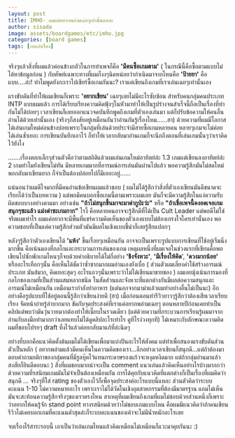 ```yaml
---
layout: post
title: IMHO- ผมแค่อยากพล่ามเฉยๆเท่านั้นแหละ
author: sisada
image: assets/boardgames/etc/imho.jpg
categories: [board games]
tags: [กบเล่าเรื่อง]
---
```

จริงๆแล้วสิ่งที่ผมแล้วค่อนข้างกลัวในการทำเพจก็คือ **'มีคนซื้อเกมตาม'** ( ในกรณีนี้คือซื้อตามแบบไม่ได้หาข้อมูลก่อน ) กับศัพท์เฉพาะทางที่ผมก็งงๆนิดหน่อยว่ากำเนิดมาจากไหนคือ **'ป้ายยา'** คือแบบ....อ่ะ! ทำไมพูดยังกะเราไปเชียร์ซื้อเกมกันนะ? เราแค่เขียนถึงเกมที่เราเล่นเฉยๆเท่านั้นเอง

แรงขับดันที่ทำให้ผมเขียนก็เพราะ **'อยากเขียน'** เฉยๆเลยไม่มีอะไรซับซ้อน สำหรับคนกลุ่มคนประเภท INTP แบบผมแล้ว การได้เรียบเรียงความคิดฟุ้งๆในหัวมาทำให้เป็นรูปร่างจนสำเร็จนี้ถือเป็นเรื่องที่ทำกันไม่ได้บ่อยๆ เวลาเขียนก็เลยออกแนวจดบันทึกพูดถึงเกมที่ตัวเองเล่นมา แต่ก็ปรับข้อความให้คนอื่นอ่านได้ด้วยเท่านั้นเอง (จริงๆก็สงสัยอยู่เหมือนกันว่าอ่านกันรู้เรื่องไหม......ฮา) ด้วยความที่ผมมีโอกาสได้เล่นเกมใหม่ค่อนข้างบ่อยเพราะในกลุ่มที่เล่นด้วยประจำมีสายซื้อเกมหลายคน หลายๆเกมจะไม่ค่อยได้เล่นซ้ำเยอะ การเขียนบันทึกเอาไว้ ก็ทำให้เวลากลับมาอ่านเกมก็จะนึกถึงตอนที่เล่นเกมนั้นๆว่าเราคิดไว้ยังไง

.......เรื่องตลกเล็กๆส่วนตัวคือว่าตามสถิติแล้วผมเล่นเกมใหม่อาทิตย์ล่ะ 1.3 เกมแต่เขียนลงอาทิตย์ล่ะ 2 เกมทำไมยังเขียนไม่ทัน มีหลายเกมมากที่อารมณ์การเล่นมันผ่านไปแล้ว พอความรู้สึกมันไม่สดใหม่พอกลับมาเขียนยาก ก็จำเป็นต้องปล่อยไปก็มีเยอะอยู่......

แน่นอนว่าผมดีใจมากที่มีคนอ่านข้อเขียนผมแล้วชอบ ( ผมไม่ได้รู้สึกว่าสิ่งที่ตัวเองเขียนมันดีขนาดจะเรียกได้ว่าเป็นบทความ ) แต่พอมีคนบอกซื้อเกมนี้ตามเพราะผมเลย มันก็จะมีความรู้สึกในแง่ความรับผิดชอบบางอย่างตามมา อย่างเช่น **"ถ้าไม่สนุกขึ้นมาจะมาด่ากูป่ะว่ะ"** หรือ **"ถ้าเชื่อเพจนี้คงอดเจอเกมสนุกๆซะแล้ว แม่งด่าซะเกมกาก"** ไรงี้ คือหลายคนอาจจะรู้สึกดีที่ได้เป็น Cult Leader แต่พอดีไม่ใช่จริตผมเท่าไร ผมแค่อยากจะมีพื้นที่แชร์ความคิดเห็นของตัวเองแบบไม่ต้องเกรงใจใครเท่านั้นเอง พอความชอบที่เป็นแค่ความรู้สึกส่วนตัวมันมีผลในเชิงแบบชี้นำก็เลยรู้สึกแปลกๆ

หลังๆรู้สึกว่าตัวเองเขียนได้ **'แห้ง'** ขึ้นเรื่อยๆเหมือนกัน อาจจะเป็นเพราะรูปแบบการเขียนที่ใช้อยู่เริ่มนิ่งมากขึ้น คือเน้นมองที่กลไกและกระบวนการเล่นของเกม เหตุผลหนึ่งที่ผมเจอในช่วงแรกที่เขียนคือพอเขียนไปซักพักเกมไหนๆก็จบด้วยคำอธิบายได้ไม่กี่อย่าง **'ชิงจังหวะ'**, **'มีเรื่องให้คิด**', **'ดวงมากน้อย'** หรืออะไรเทือกๆนั้น คือเห็นได้ชัดว่าซ้ำซากมากผมอ่านเองยังเบื่อ ( ส่วนตัวผมเลี่ยงคำใช้สร้างอารมณ์ประเภท มันส์มาก, คิดเยอะสุดๆ อะไรแถวๆนั้นเพราะว่าไม่ได้เขียนมาขายของ ) ผมเลยมุ้งเน้นการมองที่กลไกของเกมที่เป็นส่วนผสมหลากชนิด ในสัดส่วนและจังหวะที่แตกต่างกันมีผลต่อความสนุกและอารมณ์ไม่เหมือนกัน เหมือนเรากำลังทำอาหาร (แต่นอกจากมาม่าแล้วผมทำอย่างอื่นไม่เป็นนะ) อีกอย่างคือรูปแบบที่ใช้อยู่ตอนนี้รู้สึกว่าเขียนง่ายดี (ฮา) เมื่อก่อนตอนทำรีวิวยาวๆรู้สึกว่าต้องเสียเวลาเรียบเรียง จัดหน้าถ่ายรู้ลำบากมาก ขัดกับจุดประสงค์ที่เราแค่อยากพล่ามเฉยๆ ตอนหลายปีก่อนเคยทำเป็นคลิปแต่พบว่ามันวุ่นวายมากต้องทำให้เนี๊ยบในรวดเดียว (แต่ด้วยความที่กระบวนการเรียนรู้ผมมาจากอ่านกับลงมือทำมากกว่าเลยแทบไม่ได้ดูคลิปอะไรเท่าไร ดูทีไรง่วงทุกที) ไม่เหมาะกับลักษณะความคิดผมที่ชอบโปรยๆ draft ทิ้งไว้แล้วค่อยกลับมาแก้ที่ล่ะนิดๆ

อย่างที่บอกคือแนวคิดตั้งต้นผมไม่ได้เขียนเพื่อมาแบ่งปันอะไรให้สังคม แต่ทำเพื่อสนองแรงขับดันส่วนตัวเป็นหลัก ( อยากพล่ามแล้วมีคนเห็นในความคิดของเรา...อีกอย่างเวลาเขียนก็สนุกดี...แต่ถ้าต้องมาตอบคำถามกติกาของกลุ่มคนที่มีรูลบุ๊คไว้แทนกระดาษรองแก้วจะหงุดหงิดมาก แต่ถ้ากลุ่มอ่านมาแล้วสงสัยก็ยินดีตอบนะ ) สิ่งที่ผมชอบมากน่าจะเป็น comment แนวเล่นแล้วคิดเห็นอย่างไรบ้างมากกว่า ด้วยความที่รสนิยมเกมมันไม่จำเป็นต้องเหมือนกัน การได้คุยกับแนวคิดที่แตกต่างก็เป็นเรื่องที่ผมคิดว่าสนุกดี ... จริงๆที่ใส่ rating ของตัวเองไว้ก็เพื่อจุดประสงค์อะไรแบบนี้แหละ ส่วนตัวคิดว่าระบบคะแนน 1-10 ไม่ความหมายอะไร เพราะเราไม่ได้วัดในเชิงอุตสาหกรรมที่ต้องมีมาตรฐาน แถมไม่เห็นมันจะสะท้อนความรู้สึกจริงๆของเราตรงไหน สาเหตุที่ผมเขียนถึงเกมที่ผมไม่ชอบด้วยส่วนหนึ่งก็เพราะว่าอยากให้คนรู้จัก stand point ทางรสนิยมด้วยว่าไม่ชอบเกมแบบไหน คือผมมีแนวคิดว่าถ้าคนเขียนรีวิวไม่เคยบอกเกมที่คะแนนต่ำสุดล่ะก็ระบบคะแนนของเค้าจะไม่มีน้ำหนักอะไรเลย

จบเรื่องไร้สาระรอบนี้ เอาเป็นว่าเล่นเกมไหนแล้วคิดเหมือนไม่เหมือนก็แวะมาคุยกันนะ :)